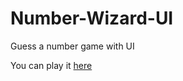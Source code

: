 # Number-Wizard-UI
<p>Guess a number game with UI<p>
<p>You can play it <a href="http://bkurzydlo.pl" rel="nofollow">here</a><p>
